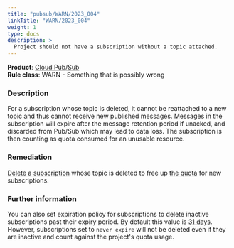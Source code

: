 ```yaml
---
title: "pubsub/WARN/2023_004"
linkTitle: "WARN/2023_004"
weight: 1
type: docs
description: >
  Project should not have a subscription without a topic attached.
---
```


**Product**: [Cloud Pub/Sub](https://cloud.google.com/pubsub/)\
**Rule class**: WARN - Something that is possibly wrong

### Description

For a subscription whose topic is deleted, it cannot be reattached to a new
topic and thus cannot receive new published messages. Messages in the
subscription will expire after the message retention period if unacked,
and discarded from Pub/Sub which may lead to data loss.
The subscription is then counting as quota consumed for an unusable resource.

### Remediation

[Delete a subscription](https://cloud.google.com/pubsub/docs/delete-subscriptions)
whose topic is deleted to free up [the quota](https://cloud.google.com/pubsub/quotas#resource_limits)
for new subscriptions.

### Further information

You can also set expiration policy for subscriptions to delete inactive
subscriptions past their expiry period. By default this value is [31 days](https://cloud.google.com/pubsub/docs/subscription-properties#expiration_period).
However, subscriptions set to `never expire` will not be deleted even if they
are inactive and count against the project's quota usage.
